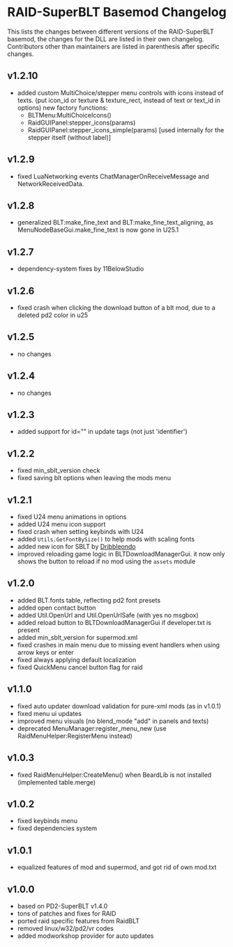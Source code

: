 # RAID-SuperBLT Basemod Changelog

This lists the changes between different versions of the RAID-SuperBLT basemod,
the changes for the DLL are listed in their own changelog.
Contributors other than maintainers are listed in parenthesis after specific changes.

## v1.2.10

- added custom MultiChoice/stepper menu controls with icons instead of texts. (put icon_id or texture & texture_rect, instead of text or text_id in options)
new factory functions:
  - BLTMenu:MultiChoiceIcons()
  - RaidGUIPanel:stepper_icons(params)
  - RaidGUIPanel:stepper_icons_simple(params) [used internally for the stepper itself (without label)]

## v1.2.9

- fixed LuaNetworking events ChatManagerOnReceiveMessage and NetworkReceivedData.

## v1.2.8

- generalized BLT:make_fine_text and BLT:make_fine_text_aligning, as MenuNodeBaseGui.make_fine_text is now gone in U25.1

## v1.2.7

- dependency-system fixes by 11BelowStudio

## v1.2.6

- fixed crash when clicking the download button of a blt mod, due to a deleted pd2 color in u25

## v1.2.5

- no changes

## v1.2.4

- no changes

## v1.2.3

- added support for id="" in update tags (not just 'identifier')

## v1.2.2

- fixed min_sblt_version check
- fixed saving blt options when leaving the mods menu

## v1.2.1

- fixed U24 menu animations in options
- added U24 menu icon support
- fixed crash when setting keybinds with U24
- added `Utils.GetFontBySize()` to help mods with scaling fonts
- added new icon for SBLT by [Dribbleondo](https://www.youtube.com/channel/UCD_C63csNn6SDm9IirZN3oA)
- improved reloading game logic in BLTDownloadManagerGui. it now only shows the button to reload if no mod using the `assets` module

## v1.2.0

- added BLT.fonts table, reflecting pd2 font presets
- added open contact button
- added Util.OpenUrl and Util.OpenUrlSafe (with yes no msgbox)
- added reload button to BLTDownloadManagerGui if developer.txt is present
- added min_sblt_version for supermod.xml
- fixed crashes in main menu due to missing event handlers when using arrow keys or enter
- fixed always applying default localization
- fixed QuickMenu cancel button flag for raid

## v1.1.0

- fixed auto updater download validation for pure-xml mods (as in v1.0.1)
- fixed menu ui updates
- improved menu visuals (no blend_mode "add" in panels and texts)
- deprecated MenuManager:register_menu_new (use RaidMenuHelper:RegisterMenu instead)

## v1.0.3

- fixed RaidMenuHelper:CreateMenu() when BeardLib is not installed (implemented table.merge)

## v1.0.2

- fixed keybinds menu
- fixed dependencies system

## v1.0.1

- equalized features of mod and supermod, and got rid of own mod.txt

## v1.0.0

- based on PD2-SuperBLT v1.4.0
- tons of patches and fixes for RAID
- ported raid specific features from RaidBLT
- removed linux/w32/pd2/vr codes
- added modworkshop provider for auto updates
